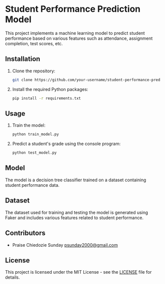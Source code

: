 # Student Performance Prediction Model

This project implements a machine learning model to predict student performance based on various features such as attendance, assignment completion, test scores, etc.

## Installation

1. Clone the repository:

   ```bash
   git clone https://github.com/your-username/student-performance-prediction.git
   ```

2. Install the required Python packages:

   ```bash
   pip install -r requirements.txt
   ```

## Usage

1. Train the model:

   ```bash
   python train_model.py
   ```


2. Predict a student's grade using the console program:

   ```bash
   python test_model.py
   ```

## Model

The model is a decision tree classifier trained on a dataset containing student performance data.

## Dataset

The dataset used for training and testing the model is generated using Faker and includes various features related to student performance.

## Contributors

- Praise Chiedozie Sunday psunday2000@gmail.com

## License

This project is licensed under the MIT License - see the [LICENSE](LICENSE) file for details.
